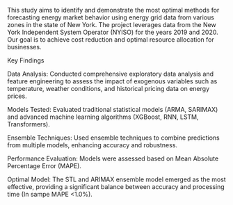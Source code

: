 This study aims to identify and demonstrate the most optimal methods for forecasting energy market behavior using energy grid data from various zones in the state of New York. The project leverages data from the New York Independent System Operator (NYISO) for the years 2019 and 2020. Our goal is to achieve cost reduction and optimal resource allocation for businesses.

Key Findings

Data Analysis: Conducted comprehensive exploratory data analysis and feature engineering to assess the impact of exogenous variables such as temperature, weather conditions, and historical pricing data on energy prices.

Models Tested: Evaluated traditional statistical models (ARMA, SARIMAX) and advanced machine learning algorithms (XGBoost, RNN, LSTM, Transformers).

Ensemble Techniques: Used ensemble techniques to combine predictions from multiple models, enhancing accuracy and robustness.

Performance Evaluation: Models were assessed based on Mean Absolute Percentage Error (MAPE).

Optimal Model: The STL and ARIMAX ensemble model emerged as the most effective, providing a significant balance between accuracy and processing time (In sampe MAPE <1.0%).
